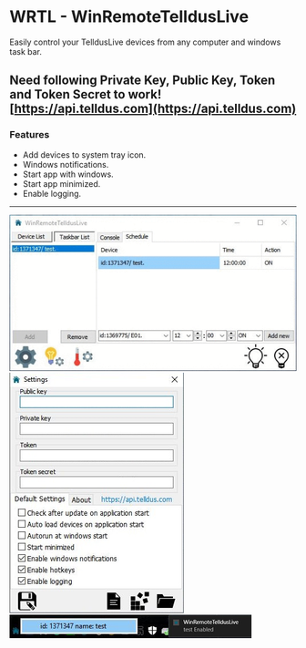 # WRTL - WinRemoteTelldusLive

Easily control your TelldusLive devices from any computer and windows task bar.

Need following Private Key, Public Key, Token and Token Secret to work! 
[https://api.telldus.com](https://api.telldus.com)
---
### Features 
* Add devices to system tray icon.
* Windows notifications.
* Start app with windows.
* Start app minimized.
* Enable logging.

---
![alt text](https://github.com/Limmek/WRTL/blob/master/images/wrtl.gif "WinRemoteTelldusLive")
![alt text](https://github.com/Limmek/WRTL/blob/master/images/settings.jpg "WinRemoteTelldusLive")
![alt text](https://github.com/Limmek/WRTL/blob/master/images/systray.jpg "WinRemoteTelldusLive")
